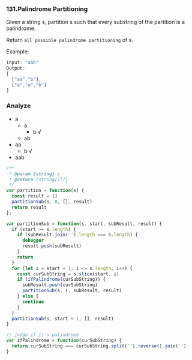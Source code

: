 ### 131.Palindrome Partitioning

Given a string s, partition s such that every substring of the partition is a palindrome.

Return `all possible palindrome partitioning` of s.

Example:

```js
Input: "aab"
Output:
[
  ["aa","b"],
  ["a","a","b"]
]
```

### Analyze

* a
  * a
    * b √
  * ab
* aa
  * b   √
* aab

```js
/**
 * @param {string} s
 * @return {string[][]}
 */
var partition = function(s) {
  const result = []
  partitionSub(s, 0, [], result)
  return result
};

var partitionSub = function(s, start, subResult, result) {
  if (start >= s.length) {
    if (subResult.join('').length === s.length) {
      debugger
      result.push(subResult)
    }
    return
  }
  for (let i = start + 1; i <= s.length; i++) {
    const curSubString = s.slice(start, i)
    if (ifPalindrome(curSubString)) {
      subResult.push(curSubString)
      partitionSub(s, i, subResult, result)
    } else {
      continue
    }
  }
  partitionSub(s, start + 1, [], result)
}

// judge if it's palindrome
var ifPalindrome = function(curSubString) {
  return curSubString === curSubString.split('').reverse().join('')
}
```